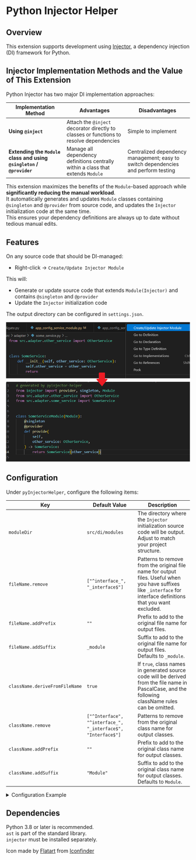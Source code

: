 # Python Injector Helper

## Overview

This extension supports development using [Injector](https://github.com/python-injector/injector), a dependency injection (DI) framework for Python.

## Injector Implementation Methods and the Value of This Extension

Python Injector has two major DI implementation approaches:

| Implementation Method | Advantages | Disadvantages |
| --- | --- | --- |
| **Using `@inject`** | Attach the `@inject` decorator directly to classes or functions to resolve dependencies | Simple to implement | In large-scale projects, it becomes difficult to track and manage dependencies |
| **Extending the `Module` class and using `@singleton` / `@provider`** | Manage all dependency definitions centrally within a class that extends `Module` | Centralized dependency management; easy to switch dependencies and perform testing | Requires frequent updates to `Module` whenever implementation or modifications occur, which can be tedious |

This extension maximizes the benefits of the `Module`-based approach while **significantly reducing the manual workload**.<br>
It automatically generates and updates `Module` classes containing `@singleton` and `@provider` from source code, and updates the `Injector` initialization code at the same time.<br>
This ensures your dependency definitions are always up to date without tedious manual edits.

## Features

On any source code that should be DI-managed:
- Right-click → `Create/Update Injector Module`

This will:
- Generate or update source code that extends `Module(Injector)` and contains `@singleton` and `@provider`
- Update the `Injector` initialization code

The output directory can be configured in `settings.json`.

![extension_image](images/context_menu.png)

## Configuration
Under `pyInjectorHelper`, configure the following items:

| Key | Default Value | Description |
| --- | --- | --- |
| `moduleDir` | `src/di/modules` | The directory where the `Injector` initialization source code will be output. Adjust to match your project structure. |
| `fileName.remove` | `["^interface_", "_interface$"]` | Patterns to remove from the original file name for output files. Useful when you have suffixes like `_interface` for interface definitions that you want excluded. |
| `fileName.addPrefix` | `""` | Prefix to add to the original file name for output files. |
| `fileName.addSuffix` | `_module` | Suffix to add to the original file name for output files. Defaults to `_module`. |
| `className.deriveFromFileName` | `true` | If `true`, class names in generated source code will be derived from the file name in PascalCase, and the following className rules can be omitted. |
| `className.remove` | `["^Interface", "^interface_", "_interface$", "Interface$"]` | Patterns to remove from the original class name for output classes. |
| `className.addPrefix` | `""` | Prefix to add to the original class name for output classes. |
| `className.addSuffix` | `"Module"` | Suffix to add to the original class name for output classes. Defaults to `Module`. |

<details>
<summary>Configuration Example</summary>
<pre><code>
{
  // =====================================================
  // Python Injector Helper Settings
  // =====================================================
  "pyInjectorHelper": {
    // Path for outputting module files
    // Example: "src/di/modules"
    "moduleDir": "src/di/modules",
    "fileName": {
      // Remove these patterns from file names before generating module names
      // Example: "_interface$"  service_interface.py → service.py
      "remove": ["^interface_", "_interface$"],
      // Add this prefix to file names when generating module names
      // Example: "module_"  service.py → module_service.py
      "addPrefix": "",
      // Add this suffix to file names when generating module names
      // Example: "_module"  service.py → service_module.py
      "addSuffix": "_module"
    },
    "className": {
      // If true, class names will be generated from processed file names
      // If false, file names and class names are handled independently
      "deriveFromFileName": true,
      // Remove these patterns from class names before generating module names
      // Example: "Interface$"  ServiceInterface → Service
      "remove": ["^Interface", "^interface_", "_interface$", "Interface$"],
      // Add this prefix to class names when generating module names
      // Example: "Module"  Service → ModuleService
      "addPrefix": "",
      // Add this suffix to class names when generating module names
      // Example: "Module"  Service → ServiceModule
      "addSuffix": "Module"
    }
  }
}
</code></pre>
</details>

## Dependencies

Python 3.8 or later is recommended.  
`ast` is part of the standard library.  
`injector` must be installed separately.


Icon made by [Flatart](https://www.iconfinder.com/Flatart) from [Iconfinder](https://www.iconfinder.com/search?q=python)